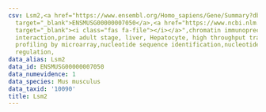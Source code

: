 ```yaml
---
csv: Lsm2,<a href="https://www.ensembl.org/Homo_sapiens/Gene/Summary?db=core;g=ENSMUSG00000007050"
  target="_blank">ENSMUSG00000007050</a>,<a href="https://www.ncbi.nlm.nih.gov/pubmed/23834426"
  target="_blank"><i class="fas fa-file"></i></a>",chromatin immunoprecipitation assay,direct
  interaction,prime adult stage, liver, Hepatocyte, high throughput transcription
  profiling by microarray,nucleotide sequence identification,nucleotide sequence identification,transcriptional
  regulation,
data_alias: Lsm2
data_id: ENSMUSG00000007050
data_numevidence: 1
data_species: Mus musculus
data_taxid: '10090'
title: Lsm2
---
```

